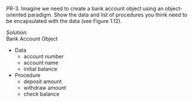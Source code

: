 PR-3. Imagine we need to create a bank account object using an object-oriented
      paradigm. Show the data and list of procedures you think need to be
      encapsulated with the data (see Figure 1.12).

*Solution:*  
Bank Account Object
+ Data
    + account number
    + account name
    + initial balance 
+ Procedure
    + deposit amount
    + withdraw amount 
    + check balance 
